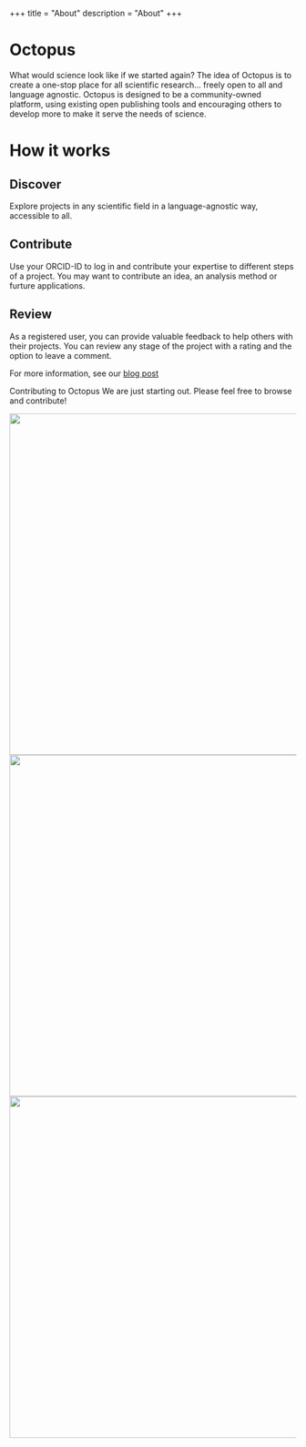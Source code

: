 +++
title = "About"
description = "About"
+++

# Octopus

What would science look like if we started again? The idea of Octopus is to create a one-stop place for all scientific research… freely open to all and language agnostic. Octopus is designed to be a community-owned platform, using existing open publishing tools and encouraging others to develop more to make it serve the needs of science.

# How it works

## Discover
Explore projects in any scientific field in a language-agnostic way, accessible to all.

## Contribute
Use your ORCID-ID to log in and contribute your expertise to different steps of a project. You may want to contribute an idea, an analysis method or furture applications.

## Review
As a registered user, you can provide valuable feedback to help others with their projects. You can review any stage of the project with a rating and the option to leave a comment.

For more information, see our [blog post](https://octopus-hypothesis.netlify.com/blog/2018/05/10/2018-05-10_octopus-is-born/)

Contributing to Octopus We are just starting out. Please feel free to browse and contribute! 

<img src="/img/Marvel_example.png" width="600px"></img>
<img src="/img/Web_of_Fields.png" width="600px"></img>
<img src="/img/Breakdown.png" width="600px"></img>
